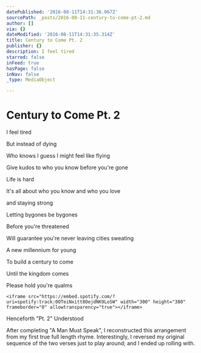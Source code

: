 ```yaml
---
datePublished: '2016-08-11T14:31:36.067Z'
sourcePath: _posts/2016-08-11-century-to-come-pt-2.md
author: []
via: {}
dateModified: '2016-08-11T14:31:35.314Z'
title: Century to Come Pt. 2
publisher: {}
description: I feel tired
starred: false
inFeed: true
hasPage: false
inNav: false
_type: MediaObject

---
```

# Century to Come Pt. 2

I feel tired

But instead of dying

Who knows I guess I might feel like flying

Give kudos to who you know before you're gone

Life is hard

It's all about who you know and who you love

and staying strong

Letting bygones be bygones

Before you're threatened

Will guarantee you're never leaving cities sweating

A new millennium for young

To build a century to come

Until the kingdom comes

Please hold you're qualms

    <iframe src="https://embed.spotify.com/?uri=spotify:track:0OTeiNxitt8OejdNK9LoSW" width="300" height="380" frameborder="0" allowtransparency="true"></iframe>

Henceforth "Pt. 2" Understood

After completing "A Man Must Speak", I reconstructed this arrangement from my first true full length rhyme. Interestingly, I reversed my original sequence of the two verses just to play around; and I ended up rolling with.